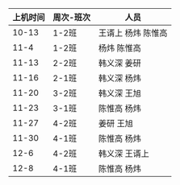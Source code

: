 | 上机时间  | 周次-班次 | 人员         |
| ----- | ----- | ---------- |
| 10-13 | 1-2班  | 王谞上 杨炜 陈惟高 |
| 11-4  | 1-2班  | 杨炜 陈惟高     |
| 11-13 | 2-2班  | 韩义深 姜研     |
| 11-16 | 2-1班  | 韩义深 杨炜     |
| 11-20 | 3-2班  | 韩义深 王旭     |
| 11-23 | 3-1班  | 陈惟高 杨炜     |
| 11-27 | 4-2班  | 姜研 王旭      |
| 11-30 | 4-1班  | 陈惟高 杨炜     |
| 12-6  | 4-2班  | 韩义深 王谞上    |
| 12-8  | 4-1班  | 陈惟高 杨炜     |


